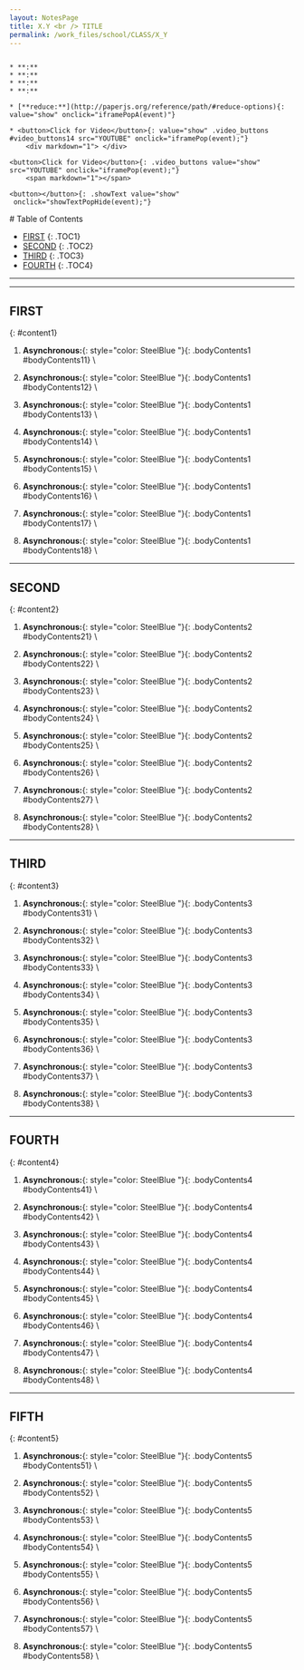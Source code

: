 ```yaml
---
layout: NotesPage
title: X.Y <br /> TITLE
permalink: /work_files/school/CLASS/X_Y
---
```


<!-- HERE IS A JAVASCRIPT CODE BLOCK / CODE SNIPPET -->
   ```javascript 

   ```

<!-- HERE IS A SUBLIST / SUB-LIST / SUB LIST -->
    * **:**  
    * **:**  
    * **:**  
    * **:**  

<!-- HERE IS A SUBLIST LINK / LINK POP / LINK IFRAME -->
    * [**reduce:**](http://paperjs.org/reference/path/#reduce-options){: value="show" onclick="iframePopA(event)"}


<!-- HERE IS A VIDEO BUTTON - IN A LIST -->
    * <button>Click for Video</button>{: value="show" .video_buttons #video_buttons14 src="YOUTUBE" onclick="iframePop(event);"}
        <div markdown="1"> </div>

<!-- HERE IS A VIDEO BUTTON - NOT in LIST -->
    <button>Click for Video</button>{: .video_buttons value="show"
    src="YOUTUBE" onclick="iframePop(event);"}
        <span markdown="1"></span>

<!-- HERE IS A TEXT BUTTON - HIDE/SHOW / HIDE / SHOW -->
    <button></button>{: .showText value="show"
     onclick="showTextPopHide(event);"}



<div markdown="1" class = "TOC">
# Table of Contents

  * [FIRST](#content1)
  {: .TOC1}
  * [SECOND](#content2)
  {: .TOC2}
  * [THIRD](#content3)
  {: .TOC3}
  * [FOURTH](#content4)
  {: .TOC4}
</div>

***
***

## FIRST
{: #content1}

1. **Asynchronous:**{: style="color: SteelBlue  "}{: .bodyContents1 #bodyContents11} \\

2. **Asynchronous:**{: style="color: SteelBlue  "}{: .bodyContents1 #bodyContents12} \\

3. **Asynchronous:**{: style="color: SteelBlue  "}{: .bodyContents1 #bodyContents13} \\

4. **Asynchronous:**{: style="color: SteelBlue  "}{: .bodyContents1 #bodyContents14} \\

5. **Asynchronous:**{: style="color: SteelBlue  "}{: .bodyContents1 #bodyContents15} \\

6. **Asynchronous:**{: style="color: SteelBlue  "}{: .bodyContents1 #bodyContents16} \\

7. **Asynchronous:**{: style="color: SteelBlue  "}{: .bodyContents1 #bodyContents17} \\

8. **Asynchronous:**{: style="color: SteelBlue  "}{: .bodyContents1 #bodyContents18} \\

***

## SECOND
{: #content2}

1. **Asynchronous:**{: style="color: SteelBlue  "}{: .bodyContents2 #bodyContents21} \\

2. **Asynchronous:**{: style="color: SteelBlue  "}{: .bodyContents2 #bodyContents22} \\

3. **Asynchronous:**{: style="color: SteelBlue  "}{: .bodyContents2 #bodyContents23} \\

4. **Asynchronous:**{: style="color: SteelBlue  "}{: .bodyContents2 #bodyContents24} \\

5. **Asynchronous:**{: style="color: SteelBlue  "}{: .bodyContents2 #bodyContents25} \\

6. **Asynchronous:**{: style="color: SteelBlue  "}{: .bodyContents2 #bodyContents26} \\

7. **Asynchronous:**{: style="color: SteelBlue  "}{: .bodyContents2 #bodyContents27} \\

8. **Asynchronous:**{: style="color: SteelBlue  "}{: .bodyContents2 #bodyContents28} \\

***

## THIRD
{: #content3}

1. **Asynchronous:**{: style="color: SteelBlue  "}{: .bodyContents3 #bodyContents31} \\

2. **Asynchronous:**{: style="color: SteelBlue  "}{: .bodyContents3 #bodyContents32} \\

3. **Asynchronous:**{: style="color: SteelBlue  "}{: .bodyContents3 #bodyContents33} \\

4. **Asynchronous:**{: style="color: SteelBlue  "}{: .bodyContents3 #bodyContents34} \\

5. **Asynchronous:**{: style="color: SteelBlue  "}{: .bodyContents3 #bodyContents35} \\

6. **Asynchronous:**{: style="color: SteelBlue  "}{: .bodyContents3 #bodyContents36} \\

7. **Asynchronous:**{: style="color: SteelBlue  "}{: .bodyContents3 #bodyContents37} \\

8. **Asynchronous:**{: style="color: SteelBlue  "}{: .bodyContents3 #bodyContents38} \\

***

## FOURTH
{: #content4}

1. **Asynchronous:**{: style="color: SteelBlue  "}{: .bodyContents4 #bodyContents41} \\

2. **Asynchronous:**{: style="color: SteelBlue  "}{: .bodyContents4 #bodyContents42} \\

3. **Asynchronous:**{: style="color: SteelBlue  "}{: .bodyContents4 #bodyContents43} \\

4. **Asynchronous:**{: style="color: SteelBlue  "}{: .bodyContents4 #bodyContents44} \\

5. **Asynchronous:**{: style="color: SteelBlue  "}{: .bodyContents4 #bodyContents45} \\

6. **Asynchronous:**{: style="color: SteelBlue  "}{: .bodyContents4 #bodyContents46} \\

7. **Asynchronous:**{: style="color: SteelBlue  "}{: .bodyContents4 #bodyContents47} \\

8. **Asynchronous:**{: style="color: SteelBlue  "}{: .bodyContents4 #bodyContents48} \\

***

## FIFTH
{: #content5}

1. **Asynchronous:**{: style="color: SteelBlue  "}{: .bodyContents5 #bodyContents51} \\

2. **Asynchronous:**{: style="color: SteelBlue  "}{: .bodyContents5 #bodyContents52} \\

3. **Asynchronous:**{: style="color: SteelBlue  "}{: .bodyContents5 #bodyContents53} \\

4. **Asynchronous:**{: style="color: SteelBlue  "}{: .bodyContents5 #bodyContents54} \\

5. **Asynchronous:**{: style="color: SteelBlue  "}{: .bodyContents5 #bodyContents55} \\

6. **Asynchronous:**{: style="color: SteelBlue  "}{: .bodyContents5 #bodyContents56} \\

7. **Asynchronous:**{: style="color: SteelBlue  "}{: .bodyContents5 #bodyContents57} \\

8. **Asynchronous:**{: style="color: SteelBlue  "}{: .bodyContents5 #bodyContents58} \\